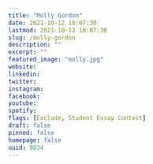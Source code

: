 ```yaml
---
title: "Molly Gordon"
date: 2021-10-12 10:07:30
lastmod: 2021-10-12 10:07:30
slug: /molly-gordon
description: ""
excerpt: ""
featured_image: "molly.jpg"
website: 
linkedin: 
twitter: 
instagram: 
facebook: 
youtube: 
spotify: 
flags: [Exclude, Student Essay Contest]
draft: false
pinned: false
homepage: false
uuid: 9834
---
```


